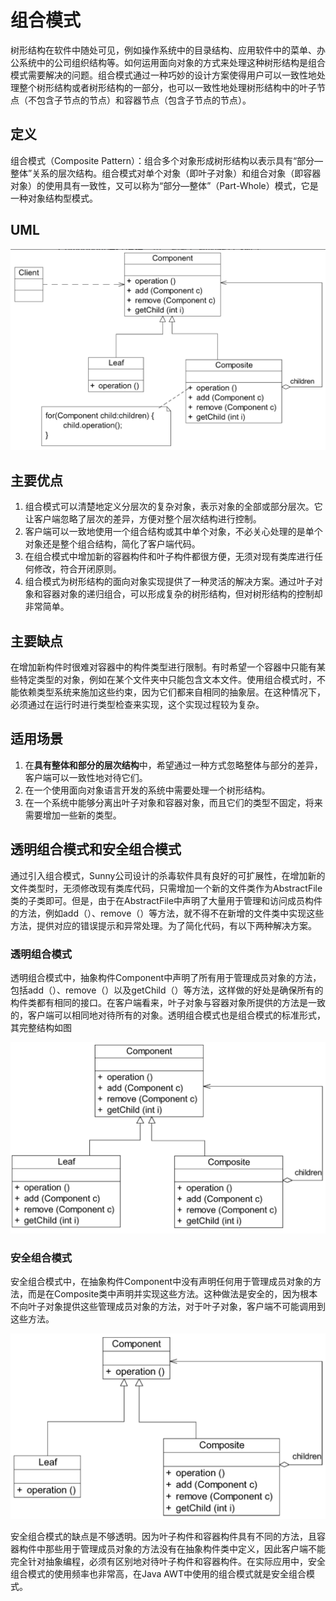 # 组合模式

树形结构在软件中随处可见，例如操作系统中的目录结构、应用软件中的菜单、办公系统中的公司组织结构等。如何运用面向对象的方式来处理这种树形结构是组合模式需要解决的问题。组合模式通过一种巧妙的设计方案使得用户可以一致性地处理整个树形结构或者树形结构的一部分，也可以一致性地处理树形结构中的叶子节点（不包含子节点的节点）和容器节点（包含子节点的节点）。

## 定义

组合模式（Composite Pattern）：组合多个对象形成树形结构以表示具有“部分—整体”关系的层次结构。组合模式对单个对象（即叶子对象）和组合对象（即容器对象）的使用具有一致性，又可以称为“部分—整体”（Part-Whole）模式，它是一种对象结构型模式。

## UML

![image-20240508144154456](.gitbook/assets/image-20240508144154456.png)

## 主要优点

1. 组合模式可以清楚地定义分层次的复杂对象，表示对象的全部或部分层次。它让客户端忽略了层次的差异，方便对整个层次结构进行控制。
2. 客户端可以一致地使用一个组合结构或其中单个对象，不必关心处理的是单个对象还是整个组合结构，简化了客户端代码。
3. 在组合模式中增加新的容器构件和叶子构件都很方便，无须对现有类库进行任何修改，符合开闭原则。
4. 组合模式为树形结构的面向对象实现提供了一种灵活的解决方案。通过叶子对象和容器对象的递归组合，可以形成复杂的树形结构，但对树形结构的控制却非常简单。

## 主要缺点

在增加新构件时很难对容器中的构件类型进行限制。有时希望一个容器中只能有某些特定类型的对象，例如在某个文件夹中只能包含文本文件。使用组合模式时，不能依赖类型系统来施加这些约束，因为它们都来自相同的抽象层。在这种情况下，必须通过在运行时进行类型检查来实现，这个实现过程较为复杂。

## 适用场景

1. 在**具有整体和部分的层次结构**中，希望通过一种方式忽略整体与部分的差异，客户端可以一致性地对待它们。
2. 在一个使用面向对象语言开发的系统中需要处理一个树形结构。
3. 在一个系统中能够分离出叶子对象和容器对象，而且它们的类型不固定，将来需要增加一些新的类型。





## 透明组合模式和安全组合模式

通过引入组合模式，Sunny公司设计的杀毒软件具有良好的可扩展性，在增加新的文件类型时，无须修改现有类库代码，只需增加一个新的文件类作为AbstractFile类的子类即可。但是，由于在AbstractFile中声明了大量用于管理和访问成员构件的方法，例如add（）、remove（）等方法，就不得不在新增的文件类中实现这些方法，提供对应的错误提示和异常处理。为了简化代码，有以下两种解决方案。

### 透明组合模式

透明组合模式中，抽象构件Component中声明了所有用于管理成员对象的方法，包括add（）、remove（）以及getChild（）等方法，这样做的好处是确保所有的构件类都有相同的接口。在客户端看来，叶子对象与容器对象所提供的方法是一致的，客户端可以相同地对待所有的对象。透明组合模式也是组合模式的标准形式，其完整结构如图

![image-20240508144515734](.gitbook/assets/image-20240508144515734.png)

### 安全组合模式

安全组合模式中，在抽象构件Component中没有声明任何用于管理成员对象的方法，而是在Composite类中声明并实现这些方法。这种做法是安全的，因为根本不向叶子对象提供这些管理成员对象的方法，对于叶子对象，客户端不可能调用到这些方法。

![image-20240508144605086](.gitbook/assets/image-20240508144605086.png)

安全组合模式的缺点是不够透明。因为叶子构件和容器构件具有不同的方法，且容器构件中那些用于管理成员对象的方法没有在抽象构件类中定义，因此客户端不能完全针对抽象编程，必须有区别地对待叶子构件和容器构件。在实际应用中，安全组合模式的使用频率也非常高，在Java AWT中使用的组合模式就是安全组合模式。